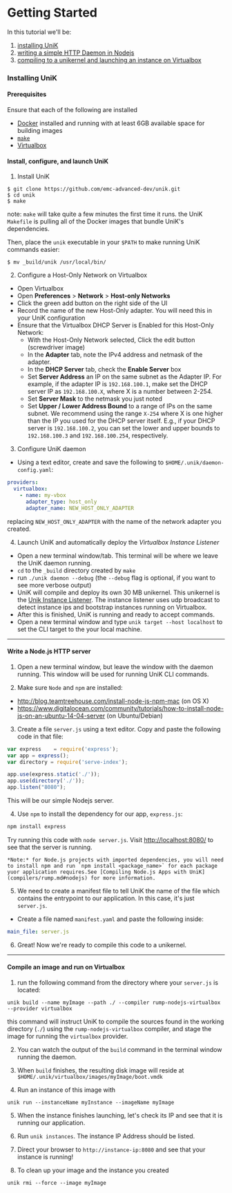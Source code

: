 # Getting Started

In this tutorial we'll be:
  1. [installing UniK](getting_started.md#installing-unik)
  2. [writing a simple HTTP Daemon in Nodejs](getting_started.md#write-a-nodejs-http-server)
  3. [compiling to a unikernel and launching an instance on Virtualbox](getting_started.md#compile-an-image-and-run-on-virtualbox)

### Installing UniK
#### Prerequisites
Ensure that each of the following are installed
- [Docker](http://www.docker.com/) installed and running with at least 6GB available space for building images
- [`make`](https://www.gnu.org/software/make/)
- [Virtualbox](https://www.virtualbox.org/)

#### Install, configure, and launch UniK
1. Install UniK
  ```
  $ git clone https://github.com/emc-advanced-dev/unik.git
  $ cd unik
  $ make
  ```
  note: `make` will take quite a few minutes the first time it runs. the UniK `Makefile` is pulling all of the Docker images that bundle UniK's dependencies.

  Then, place the `unik` executable in your `$PATH` to make running UniK commands easier:
  ```
  $ mv _build/unik /usr/local/bin/
  ```

2. Configure a Host-Only Network on Virtualbox
  * Open Virtualbox
  * Open **Preferences** > **Network** > **Host-only Networks**
  * Click the green add button on the right side of the UI
  * Record the name of the new Host-Only adapter. You will need this in your UniK configuration
  * Ensure that the Virtualbox DHCP Server is Enabled for this Host-Only Network:
    * With the Host-Only Network selected, Click the edit button (screwdriver image)
    * In the **Adapter** tab, note the IPv4 address and netmask of the adapter.
    * In the **DHCP Server** tab, check the **Enable Server** box
    * Set **Server Address** an IP on the same subnet as the Adapter IP. For example, if the adapter IP is `192.168.100.1`, make set the DHCP server IP as `192.168.100.X`, where X is a number between 2-254.
    * Set **Server Mask** to the netmask you just noted
    * Set **Upper / Lower Address Bound** to a range of IPs on the same subnet. We recommend using the range `X-254` where X is one higher than the IP you used for the DHCP server itself. E.g., if your DHCP server is `192.168.100.2`, you can set the lower and upper bounds to `192.168.100.3` and `192.168.100.254`, respectively.

3. Configure UniK daemon
  * Using a text editor, create and save the following to `$HOME/.unik/daemon-config.yaml`:
  ```yaml
  providers:
    virtualbox:
      - name: my-vbox
        adapter_type: host_only
        adapter_name: NEW_HOST_ONLY_ADAPTER
  ```
  replacing `NEW_HOST_ONLY_ADAPTER` with the name of the network adapter you created.

4. Launch UniK and automatically deploy the *Virtualbox Instance Listener*
  * Open a new terminal window/tab. This terminal will be where we leave the UniK daemon running.
  * `cd` to the `_build` directory created by `make`
  * run `./unik daemon --debug` (the `--debug` flag is optional, if you want to see more verbose output)
  * UniK will compile and deploy its own 30 MB unikernel. This unikernel is the [Unik Instance Listener](./instance_listener.md). The instance listener uses udp broadcast to detect instance ips and bootstrap instances running on Virtualbox.
  * After this is finished, UniK is running and ready to accept commands.
  * Open a new terminal window and type `unik target --host localhost` to set the CLI target to the your local machine.

---

#### Write a Node.js HTTP server
1. Open a new terminal window, but leave the window with the daemon running. This window will be used for running UniK CLI commands.

2. Make sure `Node` and `npm` are installed:
  * http://blog.teamtreehouse.com/install-node-js-npm-mac (on OS X)
  * https://www.digitalocean.com/community/tutorials/how-to-install-node-js-on-an-ubuntu-14-04-server (on Ubuntu/Debian)

3. Create a file `server.js` using a text editor. Copy and paste the following code in that file:

  ```javascript
  var express    = require('express');
  var app = express();
  var directory = require('serve-index');

  app.use(express.static('./'));
  app.use(directory('./'));
  app.listen("8080");
  ```

  This will be our simple Nodejs server.

4. Use `npm` to install the dependency for our app, `express.js`:
  ```bash
  npm install express
  ```

  Try running this code with `node server.js`. Visit [http://localhost:8080/](http://localhost:8080/) to see that the server is running.

    *Note:* for Node.js projects with imported dependencies, you will need to install npm and run `npm install <package_name>` for each package yuor application requires.See [Compiling Node.js Apps with UniK](compilers/rump.md#nodejs) for more information.

5. We need to create a manifest file to tell UniK the name of the file which contains the entrypoint to our application. In this case, it's just `server.js`.

  * Create a file named `manifest.yaml` and paste the following inside:
  ```yaml
  main_file: server.js
  ```

6. Great! Now we're ready to compile this code to a unikernel.

---

#### Compile an image and run on Virtualbox

1. run the following command from the directory where your `server.js` is located:
  ```
  unik build --name myImage --path ./ --compiler rump-nodejs-virtualbox --provider virtualbox
  ```
  this command will instruct UniK to compile the sources found in the working directory (`./`) using the `rump-nodejs-virtualbox` compiler, and stage the image for running the `virtualbox` provider.

2. You can watch the output of the `build` command in the terminal window running the daemon.

3. When `build` finishes, the resulting disk image will reside at `$HOME/.unik/virtualbox/images/myImage/boot.vmdk`

4. Run an instance of this image with
  ```
  unik run --instanceName myInstance --imageName myImage
  ```

5. When the instance finishes launching, let's check its IP and see that it is running our application.

6. Run `unik instances`. The instance IP Address should be listed.

7. Direct your browser to `http://instance-ip:8080` and see that your instance is running!

8. To clean up your image and the instance you created
  ```
  unik rmi --force --image myImage
  ```
